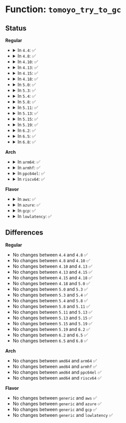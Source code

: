 # Function: <code>tomoyo_try_to_gc</code>

## Status
<b>Regular</b>
<ul>
<li>
<details>
<summary>In <code>4.4</code>: ✅</summary>

```c
void tomoyo_try_to_gc(const enum tomoyo_policy_id type, struct list_head *element);
```

**Collision:** Unique Static

**Inline:** No

**Transformation:** False

**Instances:**

```
In security/tomoyo/gc.c (ffffffff81370140)
Location: security/tomoyo/gc.c:374
Inline: False
Direct callers:
  - security/tomoyo/gc.c:tomoyo_collect_acl
  - security/tomoyo/gc.c:tomoyo_collect_member
```
**Symbols:**

```
ffffffff81370140-ffffffff81370490: tomoyo_try_to_gc (STB_LOCAL)
```
</details>
</li>
<li>
<details>
<summary>In <code>4.8</code>: ✅</summary>

```c
void tomoyo_try_to_gc(const enum tomoyo_policy_id type, struct list_head *element);
```

**Collision:** Unique Static

**Inline:** No

**Transformation:** False

**Instances:**

```
In security/tomoyo/gc.c (ffffffff813a6510)
Location: security/tomoyo/gc.c:374
Inline: False
Direct callers:
  - security/tomoyo/gc.c:tomoyo_collect_acl
  - security/tomoyo/gc.c:tomoyo_collect_member
```
**Symbols:**

```
ffffffff813a6510-ffffffff813a6875: tomoyo_try_to_gc (STB_LOCAL)
```
</details>
</li>
<li>
<details>
<summary>In <code>4.10</code>: ✅</summary>

```c
void tomoyo_try_to_gc(const enum tomoyo_policy_id type, struct list_head *element);
```

**Collision:** Unique Static

**Inline:** No

**Transformation:** False

**Instances:**

```
In security/tomoyo/gc.c (ffffffff813bd090)
Location: security/tomoyo/gc.c:374
Inline: False
Direct callers:
  - security/tomoyo/gc.c:tomoyo_collect_acl
  - security/tomoyo/gc.c:tomoyo_collect_member
```
**Symbols:**

```
ffffffff813bd090-ffffffff813bd3f5: tomoyo_try_to_gc (STB_LOCAL)
```
</details>
</li>
<li>
<details>
<summary>In <code>4.13</code>: ✅</summary>

```c
void tomoyo_try_to_gc(const enum tomoyo_policy_id type, struct list_head *element);
```

**Collision:** Unique Static

**Inline:** No

**Transformation:** False

**Instances:**

```
In security/tomoyo/gc.c (ffffffff813d39f0)
Location: security/tomoyo/gc.c:374
Inline: False
Direct callers:
  - security/tomoyo/gc.c:tomoyo_collect_acl
  - security/tomoyo/gc.c:tomoyo_collect_member
```
**Symbols:**

```
ffffffff813d39f0-ffffffff813d3d39: tomoyo_try_to_gc (STB_LOCAL)
```
</details>
</li>
<li>
<details>
<summary>In <code>4.15</code>: ✅</summary>

```c
void tomoyo_try_to_gc(const enum tomoyo_policy_id type, struct list_head *element);
```

**Collision:** Unique Static

**Inline:** No

**Transformation:** False

**Instances:**

```
In security/tomoyo/gc.c (ffffffff813f9f00)
Location: security/tomoyo/gc.c:375
Inline: False
Direct callers:
  - security/tomoyo/gc.c:tomoyo_collect_acl
  - security/tomoyo/gc.c:tomoyo_collect_member
```
**Symbols:**

```
ffffffff813f9f00-ffffffff813fa24e: tomoyo_try_to_gc (STB_LOCAL)
```
</details>
</li>
<li>
<details>
<summary>In <code>4.18</code>: ✅</summary>

```c
void tomoyo_try_to_gc(const enum tomoyo_policy_id type, struct list_head *element);
```

**Collision:** Unique Static

**Inline:** No

**Transformation:** False

**Instances:**

```
In security/tomoyo/gc.c (ffffffff8142aea0)
Location: security/tomoyo/gc.c:375
Inline: False
Direct callers:
  - security/tomoyo/gc.c:tomoyo_collect_acl
  - security/tomoyo/gc.c:tomoyo_collect_member
```
**Symbols:**

```
ffffffff8142aea0-ffffffff8142b1d1: tomoyo_try_to_gc (STB_LOCAL)
```
</details>
</li>
<li>
<details>
<summary>In <code>5.0</code>: ✅</summary>

```c
void tomoyo_try_to_gc(const enum tomoyo_policy_id type, struct list_head *element);
```

**Collision:** Unique Static

**Inline:** No

**Transformation:** False

**Instances:**

```
In security/tomoyo/gc.c (ffffffff81447790)
Location: security/tomoyo/gc.c:375
Inline: False
Direct callers:
  - security/tomoyo/gc.c:tomoyo_collect_acl
  - security/tomoyo/gc.c:tomoyo_collect_member
```
**Symbols:**

```
ffffffff81447790-ffffffff81447af4: tomoyo_try_to_gc (STB_LOCAL)
```
</details>
</li>
<li>
<details>
<summary>In <code>5.3</code>: ✅</summary>

```c
void tomoyo_try_to_gc(const enum tomoyo_policy_id type, struct list_head *element);
```

**Collision:** Unique Static

**Inline:** No

**Transformation:** False

**Instances:**

```
In security/tomoyo/gc.c (ffffffff814753a0)
Location: security/tomoyo/gc.c:386
Inline: False
Direct callers:
  - security/tomoyo/gc.c:tomoyo_collect_acl
  - security/tomoyo/gc.c:tomoyo_collect_member
```
**Symbols:**

```
ffffffff814753a0-ffffffff8147570d: tomoyo_try_to_gc (STB_LOCAL)
```
</details>
</li>
<li>
<details>
<summary>In <code>5.4</code>: ✅</summary>

```c
void tomoyo_try_to_gc(const enum tomoyo_policy_id type, struct list_head *element);
```

**Collision:** Unique Static

**Inline:** No

**Transformation:** False

**Instances:**

```
In security/tomoyo/gc.c (ffffffff8148f140)
Location: security/tomoyo/gc.c:386
Inline: False
Direct callers:
  - security/tomoyo/gc.c:tomoyo_collect_acl
  - security/tomoyo/gc.c:tomoyo_collect_member
```
**Symbols:**

```
ffffffff8148f140-ffffffff8148f4ad: tomoyo_try_to_gc (STB_LOCAL)
```
</details>
</li>
<li>
<details>
<summary>In <code>5.8</code>: ✅</summary>

```c
void tomoyo_try_to_gc(const enum tomoyo_policy_id type, struct list_head *element);
```

**Collision:** Unique Static

**Inline:** No

**Transformation:** False

**Instances:**

```
In security/tomoyo/gc.c (ffffffff814e65d0)
Location: security/tomoyo/gc.c:386
Inline: False
Direct callers:
  - security/tomoyo/gc.c:tomoyo_collect_entry
  - security/tomoyo/gc.c:tomoyo_collect_entry
  - security/tomoyo/gc.c:tomoyo_collect_entry
  - security/tomoyo/gc.c:tomoyo_collect_entry
  - security/tomoyo/gc.c:tomoyo_collect_entry
  - security/tomoyo/gc.c:tomoyo_collect_entry
  - security/tomoyo/gc.c:tomoyo_collect_entry
  - security/tomoyo/gc.c:tomoyo_collect_entry
```
**Symbols:**

```
ffffffff814e65d0-ffffffff814e676f: tomoyo_try_to_gc (STB_LOCAL)
```
</details>
</li>
<li>
<details>
<summary>In <code>5.11</code>: ✅</summary>

```c
void tomoyo_try_to_gc(const enum tomoyo_policy_id type, struct list_head *element);
```

**Collision:** Unique Static

**Inline:** No

**Transformation:** False

**Instances:**

```
In security/tomoyo/gc.c (ffffffff815039d0)
Location: security/tomoyo/gc.c:386
Inline: False
Direct callers:
  - security/tomoyo/gc.c:tomoyo_collect_entry
  - security/tomoyo/gc.c:tomoyo_collect_entry
  - security/tomoyo/gc.c:tomoyo_collect_entry
  - security/tomoyo/gc.c:tomoyo_collect_entry
  - security/tomoyo/gc.c:tomoyo_collect_entry
  - security/tomoyo/gc.c:tomoyo_collect_entry
  - security/tomoyo/gc.c:tomoyo_collect_entry
  - security/tomoyo/gc.c:tomoyo_collect_entry
```
**Symbols:**

```
ffffffff815039d0-ffffffff81503b6f: tomoyo_try_to_gc (STB_LOCAL)
```
</details>
</li>
<li>
<details>
<summary>In <code>5.13</code>: ✅</summary>

```c
void tomoyo_try_to_gc(const enum tomoyo_policy_id type, struct list_head *element);
```

**Collision:** Unique Static

**Inline:** No

**Transformation:** False

**Instances:**

```
In security/tomoyo/gc.c (ffffffff8150a3b0)
Location: security/tomoyo/gc.c:386
Inline: False
Direct callers:
  - security/tomoyo/gc.c:tomoyo_collect_entry
  - security/tomoyo/gc.c:tomoyo_collect_entry
  - security/tomoyo/gc.c:tomoyo_collect_entry
  - security/tomoyo/gc.c:tomoyo_collect_entry
  - security/tomoyo/gc.c:tomoyo_collect_entry
  - security/tomoyo/gc.c:tomoyo_collect_entry
  - security/tomoyo/gc.c:tomoyo_collect_entry
  - security/tomoyo/gc.c:tomoyo_collect_entry
```
**Symbols:**

```
ffffffff8150a3b0-ffffffff8150a717: tomoyo_try_to_gc (STB_LOCAL)
```
</details>
</li>
<li>
<details>
<summary>In <code>5.15</code>: ✅</summary>

```c
void tomoyo_try_to_gc(const enum tomoyo_policy_id type, struct list_head *element);
```

**Collision:** Unique Static

**Inline:** No

**Transformation:** False

**Instances:**

```
In security/tomoyo/gc.c (ffffffff81567a40)
Location: security/tomoyo/gc.c:386
Inline: False
Direct callers:
  - security/tomoyo/gc.c:tomoyo_collect_entry
  - security/tomoyo/gc.c:tomoyo_collect_entry
  - security/tomoyo/gc.c:tomoyo_collect_entry
  - security/tomoyo/gc.c:tomoyo_collect_entry
  - security/tomoyo/gc.c:tomoyo_collect_entry
  - security/tomoyo/gc.c:tomoyo_collect_entry
  - security/tomoyo/gc.c:tomoyo_collect_entry
  - security/tomoyo/gc.c:tomoyo_collect_entry
```
**Symbols:**

```
ffffffff81567a40-ffffffff81567dd2: tomoyo_try_to_gc (STB_LOCAL)
```
</details>
</li>
<li>
<details>
<summary>In <code>5.19</code>: ✅</summary>

```c
void tomoyo_try_to_gc(const enum tomoyo_policy_id type, struct list_head *element);
```

**Collision:** Unique Static

**Inline:** No

**Transformation:** False

**Instances:**

```
In security/tomoyo/gc.c (ffffffff81603630)
Location: security/tomoyo/gc.c:386
Inline: False
Direct callers:
  - security/tomoyo/gc.c:tomoyo_collect_entry
  - security/tomoyo/gc.c:tomoyo_collect_entry
  - security/tomoyo/gc.c:tomoyo_collect_entry
  - security/tomoyo/gc.c:tomoyo_collect_entry
  - security/tomoyo/gc.c:tomoyo_collect_entry
  - security/tomoyo/gc.c:tomoyo_collect_entry
  - security/tomoyo/gc.c:tomoyo_collect_entry
  - security/tomoyo/gc.c:tomoyo_collect_entry
```
**Symbols:**

```
ffffffff81603630-ffffffff816039db: tomoyo_try_to_gc (STB_LOCAL)
```
</details>
</li>
<li>
<details>
<summary>In <code>6.2</code>: ✅</summary>

```c
void tomoyo_try_to_gc(const enum tomoyo_policy_id type, struct list_head *element);
```

**Collision:** Unique Static

**Inline:** No

**Transformation:** False

**Instances:**

```
In security/tomoyo/gc.c (ffffffff816b47f0)
Location: security/tomoyo/gc.c:386
Inline: False
Direct callers:
  - security/tomoyo/gc.c:tomoyo_collect_entry
  - security/tomoyo/gc.c:tomoyo_collect_entry
  - security/tomoyo/gc.c:tomoyo_collect_entry
  - security/tomoyo/gc.c:tomoyo_collect_entry
  - security/tomoyo/gc.c:tomoyo_collect_entry
  - security/tomoyo/gc.c:tomoyo_collect_entry
  - security/tomoyo/gc.c:tomoyo_collect_entry
  - security/tomoyo/gc.c:tomoyo_collect_entry
```
**Symbols:**

```
ffffffff816b47f0-ffffffff816b4b9b: tomoyo_try_to_gc (STB_LOCAL)
```
</details>
</li>
<li>
<details>
<summary>In <code>6.5</code>: ✅</summary>

```c
void tomoyo_try_to_gc(const enum tomoyo_policy_id type, struct list_head *element);
```

**Collision:** Unique Static

**Inline:** No

**Transformation:** False

**Instances:**

```
In security/tomoyo/gc.c (ffffffff816ed2f0)
Location: security/tomoyo/gc.c:386
Inline: False
Direct callers:
  - security/tomoyo/gc.c:tomoyo_collect_entry
  - security/tomoyo/gc.c:tomoyo_collect_entry
  - security/tomoyo/gc.c:tomoyo_collect_entry
  - security/tomoyo/gc.c:tomoyo_collect_entry
  - security/tomoyo/gc.c:tomoyo_collect_entry
  - security/tomoyo/gc.c:tomoyo_collect_entry
  - security/tomoyo/gc.c:tomoyo_collect_entry
  - security/tomoyo/gc.c:tomoyo_collect_entry
```
**Symbols:**

```
ffffffff816ed2f0-ffffffff816ed578: tomoyo_try_to_gc (STB_LOCAL)
```
</details>
</li>
<li>
<details>
<summary>In <code>6.8</code>: ✅</summary>

```c
void tomoyo_try_to_gc(const enum tomoyo_policy_id type, struct list_head *element);
```

**Collision:** Unique Static

**Inline:** No

**Transformation:** False

**Instances:**

```
In security/tomoyo/gc.c (ffffffff8172a0c0)
Location: security/tomoyo/gc.c:386
Inline: False
Direct callers:
  - security/tomoyo/gc.c:tomoyo_collect_entry
  - security/tomoyo/gc.c:tomoyo_collect_entry
  - security/tomoyo/gc.c:tomoyo_collect_entry
  - security/tomoyo/gc.c:tomoyo_collect_entry
  - security/tomoyo/gc.c:tomoyo_collect_entry
  - security/tomoyo/gc.c:tomoyo_collect_entry
  - security/tomoyo/gc.c:tomoyo_collect_entry
  - security/tomoyo/gc.c:tomoyo_collect_entry
```
**Symbols:**

```
ffffffff8172a0c0-ffffffff8172a348: tomoyo_try_to_gc (STB_LOCAL)
```
</details>
</li>
</ul>
<b>Arch</b>
<ul>
<li>
<details>
<summary>In <code>arm64</code>: ✅</summary>

```c
void tomoyo_try_to_gc(const enum tomoyo_policy_id type, struct list_head *element);
```

**Collision:** Unique Static

**Inline:** No

**Transformation:** False

**Instances:**

```
In security/tomoyo/gc.c (ffff800010582cb0)
Location: security/tomoyo/gc.c:386
Inline: False
Direct callers:
  - security/tomoyo/gc.c:tomoyo_collect_acl
  - security/tomoyo/gc.c:tomoyo_collect_member
```
**Symbols:**

```
ffff800010582cb0-ffff80001058319c: tomoyo_try_to_gc (STB_LOCAL)
```
</details>
</li>
<li>
<details>
<summary>In <code>armhf</code>: ✅</summary>

```c
void tomoyo_try_to_gc(const enum tomoyo_policy_id type, struct list_head *element);
```

**Collision:** Unique Static

**Inline:** No

**Transformation:** False

**Instances:**

```
In security/tomoyo/gc.c (c0734c40)
Location: security/tomoyo/gc.c:386
Inline: False
Direct callers:
  - security/tomoyo/gc.c:tomoyo_collect_acl
  - security/tomoyo/gc.c:tomoyo_collect_member
```
**Symbols:**

```
c0734c40-c0735058: tomoyo_try_to_gc (STB_LOCAL)
```
</details>
</li>
<li>
<details>
<summary>In <code>ppc64el</code>: ✅</summary>

```c
void tomoyo_try_to_gc(const enum tomoyo_policy_id type, struct list_head *element);
```

**Collision:** Unique Static

**Inline:** No

**Transformation:** False

**Instances:**

```
In security/tomoyo/gc.c (c0000000006f1820)
Location: security/tomoyo/gc.c:386
Inline: False
Direct callers:
  - security/tomoyo/gc.c:tomoyo_collect_acl
  - security/tomoyo/gc.c:tomoyo_collect_member
```
**Symbols:**

```
c0000000006f1820-c0000000006f1dbc: tomoyo_try_to_gc (STB_LOCAL)
```
</details>
</li>
<li>
<details>
<summary>In <code>riscv64</code>: ✅</summary>

```c
void tomoyo_try_to_gc(const enum tomoyo_policy_id type, struct list_head *element);
```

**Collision:** Unique Static

**Inline:** No

**Transformation:** False

**Instances:**

```
In security/tomoyo/gc.c (ffffffe0003d3044)
Location: security/tomoyo/gc.c:386
Inline: False
Direct callers:
  - security/tomoyo/gc.c:tomoyo_collect_acl
  - security/tomoyo/gc.c:tomoyo_collect_member
```
**Symbols:**

```
ffffffe0003d3044-ffffffe0003d3486: tomoyo_try_to_gc (STB_LOCAL)
```
</details>
</li>
</ul>
<b>Flavor</b>
<ul>
<li>
<details>
<summary>In <code>aws</code>: ✅</summary>

```c
void tomoyo_try_to_gc(const enum tomoyo_policy_id type, struct list_head *element);
```

**Collision:** Unique Static

**Inline:** No

**Transformation:** False

**Instances:**

```
In security/tomoyo/gc.c (ffffffff81487720)
Location: security/tomoyo/gc.c:386
Inline: False
Direct callers:
  - security/tomoyo/gc.c:tomoyo_collect_acl
  - security/tomoyo/gc.c:tomoyo_collect_member
```
**Symbols:**

```
ffffffff81487720-ffffffff81487a8d: tomoyo_try_to_gc (STB_LOCAL)
```
</details>
</li>
<li>
<details>
<summary>In <code>azure</code>: ✅</summary>

```c
void tomoyo_try_to_gc(const enum tomoyo_policy_id type, struct list_head *element);
```

**Collision:** Unique Static

**Inline:** No

**Transformation:** False

**Instances:**

```
In security/tomoyo/gc.c (ffffffff81478140)
Location: security/tomoyo/gc.c:386
Inline: False
Direct callers:
  - security/tomoyo/gc.c:tomoyo_collect_acl
  - security/tomoyo/gc.c:tomoyo_collect_member
```
**Symbols:**

```
ffffffff81478140-ffffffff814784ad: tomoyo_try_to_gc (STB_LOCAL)
```
</details>
</li>
<li>
<details>
<summary>In <code>gcp</code>: ✅</summary>

```c
void tomoyo_try_to_gc(const enum tomoyo_policy_id type, struct list_head *element);
```

**Collision:** Unique Static

**Inline:** No

**Transformation:** False

**Instances:**

```
In security/tomoyo/gc.c (ffffffff814837c0)
Location: security/tomoyo/gc.c:386
Inline: False
Direct callers:
  - security/tomoyo/gc.c:tomoyo_collect_acl
  - security/tomoyo/gc.c:tomoyo_collect_member
```
**Symbols:**

```
ffffffff814837c0-ffffffff81483b2d: tomoyo_try_to_gc (STB_LOCAL)
```
</details>
</li>
<li>
<details>
<summary>In <code>lowlatency</code>: ✅</summary>

```c
void tomoyo_try_to_gc(const enum tomoyo_policy_id type, struct list_head *element);
```

**Collision:** Unique Static

**Inline:** No

**Transformation:** False

**Instances:**

```
In security/tomoyo/gc.c (ffffffff8149b350)
Location: security/tomoyo/gc.c:386
Inline: False
Direct callers:
  - security/tomoyo/gc.c:tomoyo_collect_acl
  - security/tomoyo/gc.c:tomoyo_collect_member
```
**Symbols:**

```
ffffffff8149b350-ffffffff8149b66a: tomoyo_try_to_gc (STB_LOCAL)
```
</details>
</li>
</ul>

## Differences
<b>Regular</b>
<ul>
<li>
No changes between <code>4.4</code> and <code>4.8</code> ✅
</li>
<li>
No changes between <code>4.8</code> and <code>4.10</code> ✅
</li>
<li>
No changes between <code>4.10</code> and <code>4.13</code> ✅
</li>
<li>
No changes between <code>4.13</code> and <code>4.15</code> ✅
</li>
<li>
No changes between <code>4.15</code> and <code>4.18</code> ✅
</li>
<li>
No changes between <code>4.18</code> and <code>5.0</code> ✅
</li>
<li>
No changes between <code>5.0</code> and <code>5.3</code> ✅
</li>
<li>
No changes between <code>5.3</code> and <code>5.4</code> ✅
</li>
<li>
No changes between <code>5.4</code> and <code>5.8</code> ✅
</li>
<li>
No changes between <code>5.8</code> and <code>5.11</code> ✅
</li>
<li>
No changes between <code>5.11</code> and <code>5.13</code> ✅
</li>
<li>
No changes between <code>5.13</code> and <code>5.15</code> ✅
</li>
<li>
No changes between <code>5.15</code> and <code>5.19</code> ✅
</li>
<li>
No changes between <code>5.19</code> and <code>6.2</code> ✅
</li>
<li>
No changes between <code>6.2</code> and <code>6.5</code> ✅
</li>
<li>
No changes between <code>6.5</code> and <code>6.8</code> ✅
</li>
</ul>
<b>Arch</b>
<ul>
<li>
No changes between <code>amd64</code> and <code>arm64</code> ✅
</li>
<li>
No changes between <code>amd64</code> and <code>armhf</code> ✅
</li>
<li>
No changes between <code>amd64</code> and <code>ppc64el</code> ✅
</li>
<li>
No changes between <code>amd64</code> and <code>riscv64</code> ✅
</li>
</ul>
<b>Flavor</b>
<ul>
<li>
No changes between <code>generic</code> and <code>aws</code> ✅
</li>
<li>
No changes between <code>generic</code> and <code>azure</code> ✅
</li>
<li>
No changes between <code>generic</code> and <code>gcp</code> ✅
</li>
<li>
No changes between <code>generic</code> and <code>lowlatency</code> ✅
</li>
</ul>
